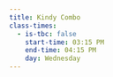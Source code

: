 ```yaml
---
title: Kindy Combo
class-times:
  - is-tbc: false
    start-time: 03:15 PM
    end-time: 04:15 PM
    day: Wednesday
---
```

